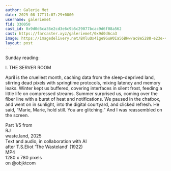 ```yaml
---
author: Galerie Met
date: 2025-08-17T11:07:29+0000
username: galeriemet
fid: 330050
cast_id: 0x9d0d6ca36e2cd3e6c9b5c29077bcac9d6f08a562
cast: https://farcaster.xyz/galeriemet/0x9d0d6ca3
image: https://imagedelivery.net/BXluQx4ige9GuW0Ia56BHw/ac8e5288-e23e-487b-7855-0beb7735f200/original
layout: post
---
```

Sunday reading:  
  
I. THE SERVER ROOM  
  
April is the cruellest month, caching data from the sleep-deprived land, stirring dead pixels with springtime protocols, mixing latency and memory leaks. Winter kept us buffered, covering interfaces in silent frost, feeding a little life on compressed streams. Summer surprised us, coming over the fiber line with a burst of heat and notifications. We paused in the chatbox, and went on in sunlight, into the digital courtyard, and clicked refresh. He said, “Marie, Marie, hold still. You are glitching.” And I was reassembled on the screen.  
  
Part 1/5 from  
RJ   
waste.land, 2025  
Text and audio, in collaboration with AI  
after T.S.Eliot ‘The Wasteland’ (1922)  
MP4  
1280 x 780 pixels  
on @objktcom  

<img src='https://imagedelivery.net/BXluQx4ige9GuW0Ia56BHw/ac8e5288-e23e-487b-7855-0beb7735f200/original' alt='' referrerpolicy='no-referrer'/>